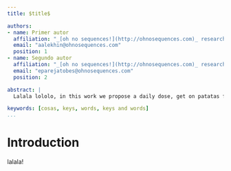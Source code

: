 ```yaml
---
title: $title$

authors:
- name: Primer autor
  affiliation: "_[oh no sequences!](http://ohnosequences.com)_ research group, [Era7 bioinformatics](http://www.era7bioinformatics.com)"
  email: "aalekhin@ohnosequences.com"
  position: 1
- name: Segundo autor
  affiliation: "_[oh no sequences!](http://ohnosequences.com)_ research group, [Era7 bioinformatics](http://www.era7bioinformatics.com)"
  email: "eparejatobes@ohnosequences.com"
  position: 2

abstract: |
  Lalala lololo, in this work we propose a daily dose, get on patatas fritas! El moooosto.

keywords: [cosas, keys, words, keys and words]
...
```


# Introduction

lalala!
